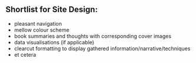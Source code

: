 ## Shortlist for Site Design: 

- pleasant navigation
- mellow colour scheme
- book summaries and thoughts with corresponding cover images 
- data visualisations (if applicable)
- clearcut formatting to display gathered information/narrative/techniques
- et cetera
